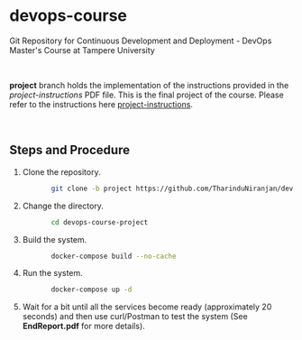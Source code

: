# devops-course
Git Repository for Continuous Development and Deployment - DevOps Master's Course at Tampere University

<br>

**project** branch holds the implementation of the instructions provided in the *project-instructions* PDF file. This is the final project of the course. Please refer to the instructions here [project-instructions](./project-instructions.pdf).

<br>



## Steps and Procedure

1. Clone the repository.
    ```bash
           git clone -b project https://github.com/TharinduNiranjan/devops-course-project.git
    ```

2. Change the directory.
    ```bash
           cd devops-course-project
    ```
   
3. Build the system.
    ```bash
           docker-compose build --no-cache
    ```

4. Run the system.
    ```bash
           docker-compose up -d
    ```
   
5. Wait for a bit until all the services become ready (approximately 20 seconds) and then use curl/Postman to test the system (See **EndReport.pdf** for more details).
